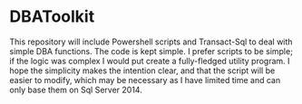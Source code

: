 # DBAToolkit
This repository will include Powershell scripts and Transact-Sql to deal with simple DBA functions. 
The code is kept simple. I prefer scripts to be simple; if the logic was complex I would put create a fully-fledged utility
program. I hope the simplicity makes the intention clear, and that the script will be easier to modify, which may be
necessary as I have limited time and can only base them on Sql Server 2014.
